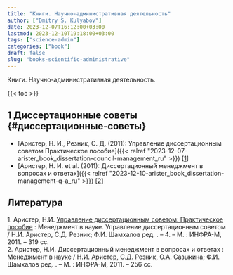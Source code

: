 ```yaml
---
title: "Книги. Научно-административная деятельность"
author: ["Dmitry S. Kulyabov"]
date: 2023-12-07T16:12:00+03:00
lastmod: 2023-12-10T19:18:00+03:00
tags: ["science-admin"]
categories: ["book"]
draft: false
slug: "books-scientific-administrative"
---
```


Книги. Научно-административная деятельность.

<!--more-->

{{< toc >}}


## <span class="section-num">1</span> Диссертационные советы {#диссертационные-советы}

-   [Аристер, Н. И., Резник, С. Д. (2011): Управление диссертационным советом Практическое пособие]({{< relref "2023-12-07-arister_book_dissertation-council-management_ru" >}}) [<a href="#citeproc_bib_item_1">1</a>]
-   [Аристер, Н. И. et al. (2011): Диссертационный менеджмент в вопросах и ответах]({{< relref "2023-12-10-arister_book_dissertation-management-q-a_ru" >}}) [<a href="#citeproc_bib_item_2">2</a>]

## Литература

<div class="csl-bib-body">
  <div class="csl-entry"><a id="citeproc_bib_item_1"></a>1.	Аристер, Н.И. <a href="https://libgen.li/ads.php?md5=a9b42870f8e70d75919951754197f61c">Управление диссертационным советом: Практическое пособие</a> : Менеджмент в науке. Управление диссертационным советом / Н.И. Аристер, С.Д. Резник; Ф.И. Шамхалов ред. . – 4. – М. : ИНФРА-М, 2011. – 319 сс.</div>
  <div class="csl-entry"><a id="citeproc_bib_item_2"></a>2.	Аристер, Н.И. Диссертационный менеджмент в вопросах и ответах : Менеджмент в науке / Н.И. Аристер, С.Д. Резник, О.А. Сазыкина; Ф.И. Шамхалов ред. . – М. : ИНФРА-М, 2011. – 256 сс.</div>
</div>
